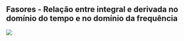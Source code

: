 ## Fasores - Relação entre integral e derivada no domínio do tempo e no domínio da frequência

<!-- _class: transparent center -->
![](https://i.imgur.com/SMAeXxV.png)
